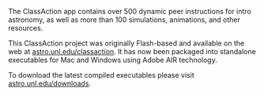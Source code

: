 The ClassAction app contains over 500 dynamic peer instructions for intro astronomy, as well as more than 100 simulations, animations, and other resources.

This ClassAction project was originally Flash-based and available on the web at [astro.unl.edu/classaction](https://astro.unl.edu/classaction/). It has now been packaged into standalone executables for Mac and Windows using Adobe AIR technology.

To download the latest compiled executables please visit [astro.unl.edu/downloads](https://astro.unl.edu/downloads/).